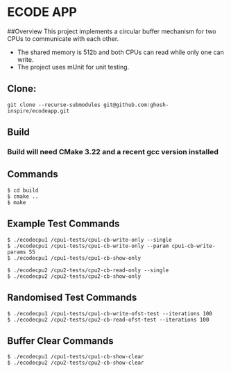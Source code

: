 # ECODE APP

##Overview
This project implements a circular buffer mechanism for two CPUs to communicate with each other.
- The shared memory is 512b and both CPUs can read while only one can write.
- The project uses mUnit for unit testing.

## Clone:
`git clone --recurse-submodules git@github.com:ghosh-inspire/ecodeapp.git`

## Build
### Build will need CMake 3.22 and  a recent gcc version installed
## Commands
```
$ cd build
$ cmake ..
$ make
```
## Example Test Commands
```
$ ./ecodecpu1 /cpu1-tests/cpu1-cb-write-only --single
$ ./ecodecpu1 /cpu1-tests/cpu1-cb-write-only --param cpu1-cb-write-params 55
$ ./ecodecpu1 /cpu1-tests/cpu1-cb-show-only

$ ./ecodecpu2 /cpu2-tests/cpu2-cb-read-only --single
$ ./ecodecpu2 /cpu2-tests/cpu2-cb-show-only
```

## Randomised Test Commands
```
$ ./ecodecpu1 /cpu1-tests/cpu1-cb-write-ofst-test --iterations 100
$ ./ecodecpu2 /cpu2-tests/cpu2-cb-read-ofst-test --iterations 100
```

## Buffer Clear Commands
```
$ ./ecodecpu1 /cpu1-tests/cpu1-cb-show-clear
$ ./ecodecpu2 /cpu2-tests/cpu2-cb-show-clear
```
